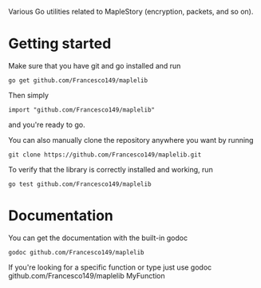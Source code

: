Various Go utilities related to MapleStory (encryption, packets, and so on).

Getting started
============
Make sure that you have git and go installed and run

    go get github.com/Francesco149/maplelib
    
Then simply

    import "github.com/Francesco149/maplelib"
    
and you're ready to go.

You can also manually clone the repository anywhere you want by running

    git clone https://github.com/Francesco149/maplelib.git
    
To verify that the library is correctly installed and working, run

    go test github.com/Francesco149/maplelib
    
Documentation
============
You can get the documentation with the built-in godoc 

    godoc github.com/Francesco149/maplelib
    
If you're looking for a specific function or type just use
    godoc github.com/Francesco149/maplelib MyFunction